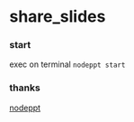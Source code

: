 # share_slides

### start
exec on terminal `nodeppt start`

### thanks
[nodeppt](https://github.com/ksky521/nodePPT)

